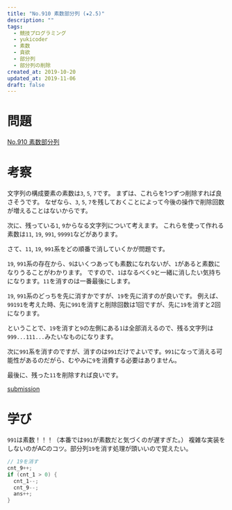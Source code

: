 ```yaml
---
title: "No.910 素数部分列 (★2.5)"
description: ""
tags:
  - 競技プログラミング
  - yukicoder
  - 素数
  - 貪欲
  - 部分列
  - 部分列の削除
created_at: 2019-10-20
updated_at: 2019-11-06
draft: false
---
```


# 問題

[No.910 素数部分列](https://yukicoder.me/problems/no/910)

# 考察
文字列の構成要素の素数は`3`, `5`, `7`です。
まずは、これらを1つずつ削除すれば良さそうです。
なぜなら、`3`, `5`, `7`を残しておくことによって今後の操作で削除回数が増えることはないからです。

次に、残っている`1`, `9`からなる文字列について考えます。
これらを使って作れる素数は`11`, `19`, `991`, `99991`などがあります。

さて、`11`, `19`, `991`系をどの順番で消していくかが問題です。

`19`, `991`系の存在から、`9`はいくつあっても素数になれないが、`1`があると素数になりうることがわかります。
ですので、`1`はなるべく`9`と一緒に消したい気持ちになります。`11`を消すのは一番最後にします。

`19`, `991`系のどっちを先に消すかですが、`19`を先に消すのが良いです。
例えば、`99191`を考えた時、先に`991`を消すと削除回数は1回ですが、先に`19`を消すと2回になります。

ということで、`19`を消すと`9`の左側にある`1`は全部消えるので、残る文字列は`999...111...`みたいなものになります。

次に`991`系を消すのですが、消すのは`991`だけでよいです。`991`になって消える可能性があるのだがら、むやみに`9`を消費する必要はありません。

最後に、残った`11`を削除すれば良いです。


[submission](https://yukicoder.me/submissions/391932)



# 学び
`991`は素数！！！（本番では`991`が素数だと気づくのが遅すぎた。）
複雑な実装をしないのがACのコツ。部分列`19`を消す処理が頭いいので覚えたい。

```c++
// 19を消す
cnt_9++;
if (cnt_1 > 0) {
  cnt_1--;
  cnt_9--;
  ans++;
}
```
